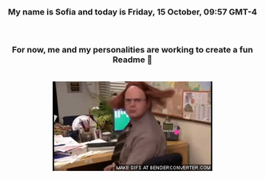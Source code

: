 


<div align="center">
<h3 >My name is Sofia and today is Friday, 15 October, 09:57 GMT-4</h3><br>
<h3 >For now, me and my personalities are working to create a fun Readme 👋
</h3><br>
<img src='img/dwight.gif' alt='working...'/>
</div>
